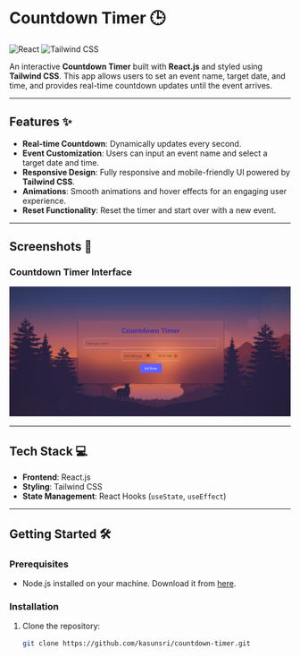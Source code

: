 # Countdown Timer 🕒

![React](https://img.shields.io/badge/React-20232A?style=for-the-badge&logo=react&logoColor=61DAFB)
![Tailwind CSS](https://img.shields.io/badge/Tailwind_CSS-38B2AC?style=for-the-badge&logo=tailwind-css&logoColor=white)

An interactive **Countdown Timer** built with **React.js** and styled using **Tailwind CSS**. This app allows users to set an event name, target date, and time, and provides real-time countdown updates until the event arrives.

---


## Features ✨

- **Real-time Countdown**: Dynamically updates every second.
- **Event Customization**: Users can input an event name and select a target date and time.
- **Responsive Design**: Fully responsive and mobile-friendly UI powered by **Tailwind CSS**.
- **Animations**: Smooth animations and hover effects for an engaging user experience.
- **Reset Functionality**: Reset the timer and start over with a new event.

---
## Screenshots 📸

### Countdown Timer Interface
![Countdown Timer](./src/assets/s1.png) 

---

## Tech Stack 💻

- **Frontend**: React.js
- **Styling**: Tailwind CSS
- **State Management**: React Hooks (`useState`, `useEffect`)

---

## Getting Started 🛠️

### Prerequisites

- Node.js installed on your machine. Download it from [here](https://nodejs.org/).

### Installation

1. Clone the repository:
   ```bash
   git clone https://github.com/kasunsri/countdown-timer.git
